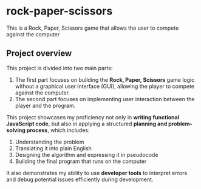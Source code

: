 # rock-paper-scissors

This is a Rock, Paper, Scissors game that allows the user to compete against the computer

## Project overview

This project is divided into two main parts:

1. The first part focuses on building the **Rock, Paper, Scissors** game logic without a graphical user interface (GUI), allowing the player to compete against the computer.
2. The second part focuses on implementing user interaction between the player and the program.

This project showcases my proficiency not only in **writing functional JavaScript code**, but also in applying a structured **planning and problem-solving process**, which includes:

1. Understanding the problem
2. Translating it into plain English
3. Designing the algorithm and expressing it in pseudocode
4. Building the final program that runs on the computer

It also demonstrates my ability to use **developer tools** to interpret errors and debug potential issues efficiently during development.
